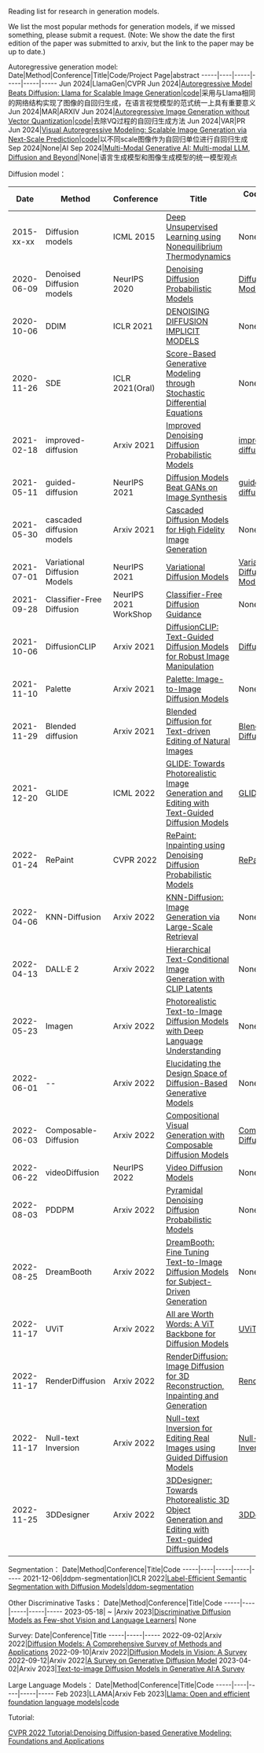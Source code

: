 
Reading list for research in generation models.

We list the most popular methods for generation models, if we missed something, please submit a request.
(Note: We show the date the first edition of the paper was submitted to arxiv, but the link to the paper may be up to date.)

Autoregressive generation model:
Date|Method|Conference|Title|Code/Project Page|abstract
-----|----|-----|-----|-----|-----
Jun 2024|LlamaGen|CVPR Jun 2024|[Autoregressive Model Beats Diffusion: Llama for Scalable Image Generation](https://arxiv.org/abs/2406.06525)|[code](https://github.com/FoundationVision/LlamaGen)|采用与Llama相同的网络结构实现了图像的自回归生成，在语言视觉模型的范式统一上具有重要意义
Jun 2024|MAR|ARXIV Jun 2024|[Autoregressive Image Generation without Vector Quantization](https://arxiv.org/abs/2406.11838)|[code](https://github.com/LTH14/mar)|去除VQ过程的自回归生成方法
Jun 2024|VAR|PR Jun 2024|[Visual Autoregressive Modeling: Scalable Image Generation via Next-Scale Prediction](https://arxiv.org/abs/2404.02905)|[code](https://github.com/FoundationVision/VAR)|以不同scale图像作为自回归单位进行自回归生成
Sep 2024|None|AI Sep 2024|[Multi-Modal Generative AI: Multi-modal LLM, Diffusion and Beyond](https://arxiv.org/abs/2409.14993)|None|语言生成模型和图像生成模型的统一模型观点



Diffusion model：

Date|Method|Conference|Title|Code/Project Page
-----|----|-----|-----|-----
2015-xx-xx|Diffusion models|ICML 2015|[Deep Unsupervised Learning using Nonequilibrium Thermodynamics](http://proceedings.mlr.press/v37/sohl-dickstein15.pdf)|None
2020-06-09|Denoised Diffusion models|NeurIPS 2020|[Denoising Diffusion Probabilistic Models](https://arxiv.org/pdf/2006.11239.pdf)|[Diffusion Models](https://github.com/hojonathanho/diffusion)
2020-10-06|DDIM|ICLR 2021|[DENOISING DIFFUSION IMPLICIT MODELS](https://arxiv.org/pdf/2010.02502.pdf)|None
2020-11-26|SDE|ICLR 2021(Oral)|[Score-Based Generative Modeling through Stochastic Differential Equations](https://arxiv.org/pdf/2011.13456.pdf)|None
2021-02-18|improved-diffusion|Arxiv 2021|[Improved Denoising Diffusion Probabilistic Models](https://arxiv.org/pdf/2102.09672.pdf)|[improved-diffusion](https://github.com/openai/improved-diffusion)
2021-05-11|guided-diffusion|NeurIPS 2021|[Diffusion Models Beat GANs on Image Synthesis](https://arxiv.org/pdf/2105.05233.pdf)|[guided-diffusion](https://github.com/openai/guided-diffusion)
2021-05-30|cascaded diffusion models|Arxiv 2021|[Cascaded Diffusion Models for High Fidelity Image Generation](https://arxiv.org/pdf/2106.15282.pdf)|None
2021-07-01|Variational Diffusion Models|NeurIPS 2021|[Variational Diffusion Models](https://arxiv.org/pdf/2107.00630.pdf)|[Variational Diffusion Models](https://github.com/google-research/vdm)
2021-09-28|Classifier-Free Diffusion|NeurIPS 2021 WorkShop|[Classifier-Free Diffusion Guidance](https://openreview.net/pdf?id=qw8AKxfYbI)|None
2021-10-06|DiffusionCLIP|Arxiv 2021|[DiffusionCLIP: Text-Guided Diffusion Models for Robust Image Manipulation](https://arxiv.org/pdf/2112.10741.pdf)|[DiffusionCLIP](https://github.com/gwang-kim/DiffusionCLIP)
2021-11-10|Palette|Arxiv 2021|[Palette: Image-to-Image Diffusion Models](https://arxiv.org/pdf/2111.05826.pdf)| None
2021-11-29|Blended diffusion|Arxiv 2021|[Blended Diffusion for Text-driven Editing of Natural Images](https://arxiv.org/pdf/2111.14818.pdf)|[Blended Diffusion](https://omriavrahami.com/blended-diffusion-page/)
2021-12-20|GLIDE|ICML 2022|[GLIDE: Towards Photorealistic Image Generation and Editing with Text-Guided Diffusion Models](https://arxiv.org/pdf/2112.10741.pdf)|[GLIDE](https://github.com/openai/glide-text2im)
2022-01-24|RePaint|CVPR 2022|[RePaint: Inpainting using Denoising Diffusion Probabilistic Models](https://arxiv.org/pdf/2201.09865.pdf)|[RePaint](https://www.git.io/RePaint)
2022-04-06|KNN-Diffusion|Arxiv 2022|[KNN-Diffusion: Image Generation via Large-Scale Retrieval](https://arxiv.org/pdf/2204.02849.pdf)|None
2022-04-13|DALL·E 2|Arxiv 2022|[Hierarchical Text-Conditional Image Generation with CLIP Latents](https://arxiv.org/pdf/2204.06125.pdf)|None
2022-05-23|Imagen|Arxiv 2022|[Photorealistic Text-to-Image Diffusion Models with Deep Language Understanding](https://arxiv.org/pdf/2205.11487.pdf)|None
2022-06-01|--|Arxiv 2022|[Elucidating the Design Space of Diffusion-Based Generative Models](https://arxiv.org/pdf/2206.00364.pdf)|None
2022-06-03|Composable-Diffusion|Arxiv 2022|[Compositional Visual Generation with Composable Diffusion Models](https://arxiv.org/pdf/2206.01714.pdf)|[Composable-Diffusion](https://github.com/energy-based-model/Compositional-Visual-Generation-with-Composable-Diffusion-Models-PyTorch)
2022-06-22|videoDiffusion|NeurIPS 2022|[Video Diffusion Models](https://arxiv.org/pdf/2204.03458.pdf)|None
2022-08-03|PDDPM|Arxiv 2022|[Pyramidal Denoising Diffusion Probabilistic Models](https://arxiv.org/pdf/2208.01864.pdf)|None
2022-08-25|DreamBooth|Arxiv 2022|[DreamBooth: Fine Tuning Text-to-Image Diffusion Models for Subject-Driven Generation](https://arxiv.org/pdf/2208.12242.pdf)|None
2022-11-17|UViT|Arxiv 2022|[All are Worth Words: A ViT Backbone for Diffusion Models](https://arxiv.org/pdf/2209.12152.pdf)|[UViT](https://github.com/baofff/U-ViT)
2022-11-17|RenderDiffusion|Arxiv 2022|[RenderDiffusion: Image Diffusion for 3D Reconstruction, Inpainting and Generation](https://arxiv.org/pdf/2211.09869.pdf)|[RenderDiffusion](https://github.com/Anciukevicius/RenderDiffusion)
2022-11-17|Null-text Inversion|Arxiv 2022|[Null-text Inversion for Editing Real Images using Guided Diffusion Models](https://arxiv.org/pdf/2211.09794.pdf)|[Null-text Inversion](https://null-text-inversion.github.io/)
2022-11-25|3DDesigner|Arxiv 2022|[3DDesigner: Towards Photorealistic 3D Object Generation and Editing with Text-guided Diffusion Models](https://arxiv.org/pdf/2211.14108.pdf)|[3DDesigner](https://3ddesigner-diffusion.github.io/)


Segmentation：
Date|Method|Conference|Title|Code
-----|----|-----|-----|-----
2021-12-06|ddpm-segmentation|ICLR 2022|[Label-Efficient Semantic Segmentation with Diffusion Models](https://arxiv.org/pdf/2112.03126.pdf)|[ddpm-segmentation](https://github.com/yandex-research/ddpm-segmentation)

Other Discriminative Tasks：
Date|Method|Conference|Title|Code
-----|----|-----|-----|-----
2023-05-18| ~ |Arxiv 2023|[Discriminative Diffusion Models as Few-shot Vision and Language Learners](https://arxiv.org/pdf/2305.10722.pdf)| None

Survey:
Date|Conference|Title
-----|-----|-----
2022-09-02|Arxiv 2022|[Diffusion Models: A Comprehensive Survey of Methods and Applications](https://arxiv.org/pdf/2209.00796.pdf)
2022-09-10|Arxiv 2022|[Diffusion Models in Vision: A Survey](https://arxiv.org/pdf/2209.04747.pdf)
2022-09-12|Arxiv 2022|[A Survey on Generative Diffusion Model](https://arxiv.org/pdf/2209.02646.pdf)
2023-04-02|Arxiv 2023|[Text-to-image Diffusion Models in Generative AI:A Survey](https://arxiv.org/pdf/2303.07909.pdf)

Large Language Models：
Date|Method|Conference|Title|Code
-----|----|-----|-----|-----
Feb 2023|LLAMA|Arxiv Feb 2023|[Llama: Open and efficient foundation language models](https://arxiv.org/abs/2302.13971)|[code](https://github.com/meta-llama/llama)

Tutorial:

[CVPR 2022 Tutorial:Denoising Diffusion-based Generative Modeling: Foundations and Applications](https://cvpr2022-tutorial-diffusion-models.github.io)





